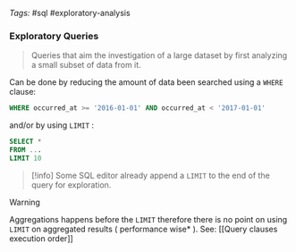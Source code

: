 _Tags:_ #sql #exploratory-analysis 
### Exploratory Queries

>Queries that aim the investigation of a large dataset by first analyzing a small subset of data from it.

Can be done by reducing the amount of data been searched using a `WHERE` clause:

```sql
WHERE occurred_at >= '2016-01-01' AND occurred_at < '2017-01-01'
```

and/or by using `LIMIT` :

```sql
SELECT *
FROM ...
LIMIT 10
```

> [!info]
> Some SQL editor already append a `LIMIT`  to the end of the query for exploration.

> [!warning]
> Aggregations happens before the `LIMIT` therefore there is no point on using `LIMIT` on aggregated results ( performance wise* ).
> See: [[Query clauses execution order]]